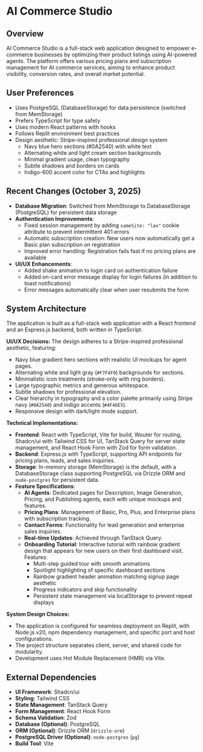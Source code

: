 # AI Commerce Studio

## Overview
AI Commerce Studio is a full-stack web application designed to empower e-commerce businesses by optimizing their product listings using AI-powered agents. The platform offers various pricing plans and subscription management for AI commerce services, aiming to enhance product visibility, conversion rates, and overall market potential.

## User Preferences
- Uses PostgreSQL (DatabaseStorage) for data persistence (switched from MemStorage)
- Prefers TypeScript for type safety
- Uses modern React patterns with hooks
- Follows Replit environment best practices
- Design aesthetic: Stripe-inspired professional design system
  - Navy blue hero sections (#0A2540) with white text
  - Alternating white and light cream section backgrounds
  - Minimal gradient usage, clean typography
  - Subtle shadows and borders on cards
  - Indigo-600 accent color for CTAs and highlights

## Recent Changes (October 3, 2025)
- **Database Migration**: Switched from MemStorage to DatabaseStorage (PostgreSQL) for persistent data storage
- **Authentication Improvements**:
  - Fixed session management by adding `sameSite: "lax"` cookie attribute to prevent intermittent 401 errors
  - Automatic subscription creation: New users now automatically get a Basic plan subscription on registration
  - Improved error handling: Registration fails fast if no pricing plans are available
- **UI/UX Enhancements**:
  - Added shake animation to login card on authentication failure
  - Added on-card error message display for login failures (in addition to toast notifications)
  - Error messages automatically clear when user resubmits the form

## System Architecture
The application is built as a full-stack web application with a React frontend and an Express.js backend, both written in TypeScript.

**UI/UX Decisions:**
The design adheres to a Stripe-inspired professional aesthetic, featuring:
- Navy blue gradient hero sections with realistic UI mockups for agent pages.
- Alternating white and light gray (`#F7F4F0`) backgrounds for sections.
- Minimalistic icon treatments (stroke-only with ring borders).
- Large typographic metrics and generous whitespace.
- Subtle shadows for professional elevation.
- Clear hierarchy in typography and a color palette primarily using Stripe navy (`#0A2540`) and indigo accents (`#4F46E5`).
- Responsive design with dark/light mode support.

**Technical Implementations:**
- **Frontend**: React with TypeScript, Vite for build, Wouter for routing, Shadcn/ui with Tailwind CSS for UI, TanStack Query for server state management, and React Hook Form with Zod for form validation.
- **Backend**: Express.js with TypeScript, supporting API endpoints for pricing plans, leads, and sales inquiries.
- **Storage**: In-memory storage (MemStorage) is the default, with a DatabaseStorage class supporting PostgreSQL via Drizzle ORM and `node-postgres` for persistent data.
- **Feature Specifications**:
    - **AI Agents**: Dedicated pages for Description, Image Generation, Pricing, and Publishing agents, each with unique mockups and features.
    - **Pricing Plans**: Management of Basic, Pro, Plus, and Enterprise plans with subscription tracking.
    - **Contact Forms**: Functionality for lead generation and enterprise sales inquiries.
    - **Real-time Updates**: Achieved through TanStack Query.
    - **Onboarding Tutorial**: Interactive tutorial with rainbow gradient design that appears for new users on their first dashboard visit. Features:
        - Multi-step guided tour with smooth animations
        - Spotlight highlighting of specific dashboard sections
        - Rainbow gradient header animation matching signup page aesthetic
        - Progress indicators and skip functionality
        - Persistent state management via localStorage to prevent repeat displays

**System Design Choices:**
- The application is configured for seamless deployment on Replit, with Node.js v20, npm dependency management, and specific port and host configurations.
- The project structure separates client, server, and shared code for modularity.
- Development uses Hot Module Replacement (HMR) via Vite.

## External Dependencies
- **UI Framework**: Shadcn/ui
- **Styling**: Tailwind CSS
- **State Management**: TanStack Query
- **Form Management**: React Hook Form
- **Schema Validation**: Zod
- **Database (Optional)**: PostgreSQL
- **ORM (Optional)**: Drizzle ORM (`drizzle-orm`)
- **PostgreSQL Driver (Optional)**: `node-postgres` (`pg`)
- **Build Tool**: Vite
